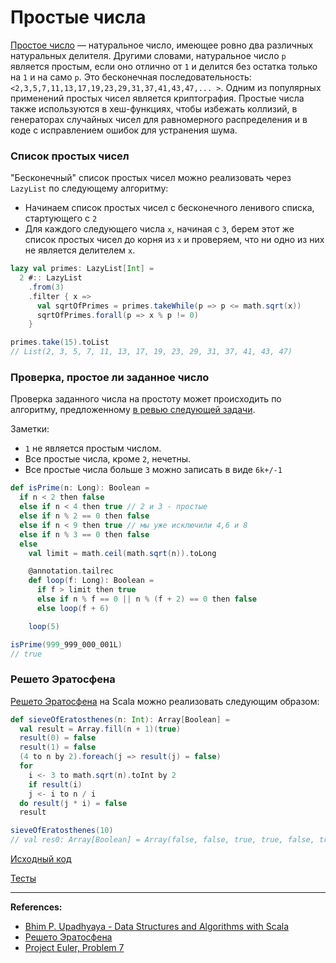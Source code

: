 # Простые числа

[Простое число](https://ru.wikipedia.org/wiki/%D0%9F%D1%80%D0%BE%D1%81%D1%82%D0%BE%D0%B5_%D1%87%D0%B8%D1%81%D0%BB%D0%BE) — 
натуральное число, имеющее ровно два различных натуральных делителя. 
Другими словами, натуральное число `p` является простым, если оно отлично от `1` 
и делится без остатка только на `1` и на само `p`.
Это бесконечная последовательность: `<2,3,5,7,11,13,17,19,23,29,31,37,41,43,47,... >`. 
Одним из популярных применений простых чисел является криптография. 
Простые числа также используются в хеш-функциях, чтобы избежать коллизий, 
в генераторах случайных чисел для равномерного распределения и в коде с исправлением ошибок для устранения шума. 

### Список простых чисел

"Бесконечный" список простых чисел можно реализовать через `LazyList` по следующему алгоритму:

- Начинаем список простых чисел с бесконечного ленивого списка, стартующего с `2`
- Для каждого следующего числа `x`, начиная с `3`, берем этот же список простых чисел до корня из `x` 
  и проверяем, что ни одно из них не является делителем `x`.

```scala
lazy val primes: LazyList[Int] =
  2 #:: LazyList
    .from(3)
    .filter { x =>
      val sqrtOfPrimes = primes.takeWhile(p => p <= math.sqrt(x))
      sqrtOfPrimes.forall(p => x % p != 0)
    }

primes.take(15).toList
// List(2, 3, 5, 7, 11, 13, 17, 19, 23, 29, 31, 37, 41, 43, 47)
```

### Проверка, простое ли заданное число

Проверка заданного числа на простоту может происходить по алгоритму, предложенному 
[в ревью следующей задачи](https://projecteuler.net/problem=7).

Заметки:
- `1` не является простым числом. 
- Все простые числа, кроме `2`, нечетны. 
- Все простые числа больше `3` можно записать в виде `6k+/-1`

```scala
def isPrime(n: Long): Boolean =
  if n < 2 then false
  else if n < 4 then true // 2 и 3 - простые
  else if n % 2 == 0 then false
  else if n < 9 then true // мы уже исключили 4,6 и 8
  else if n % 3 == 0 then false
  else
    val limit = math.ceil(math.sqrt(n)).toLong

    @annotation.tailrec
    def loop(f: Long): Boolean =
      if f > limit then true
      else if n % f == 0 || n % (f + 2) == 0 then false
      else loop(f + 6)

    loop(5)

isPrime(999_999_000_001L)
// true
```

### Решето Эратосфена

[Решето Эратосфена][sieve] на Scala можно реализовать следующим образом:

```scala
def sieveOfEratosthenes(n: Int): Array[Boolean] =
  val result = Array.fill(n + 1)(true)
  result(0) = false
  result(1) = false
  (4 to n by 2).foreach(j => result(j) = false)
  for
    i <- 3 to math.sqrt(n).toInt by 2
    if result(i)
    j <- i to n / i
  do result(j * i) = false
  result

sieveOfEratosthenes(10)
// val res0: Array[Boolean] = Array(false, false, true, true, false, true, false, true, false, false, false)
```


[Исходный код](https://gitflic.ru/project/artemkorsakov/scalabook/blob?file=examples%2Fsrc%2Fmain%2Fscala%2Falgorithms%2Ffundamental%2FPrimes.scala&plain=1)

[Тесты](https://gitflic.ru/project/artemkorsakov/scalabook/blob?file=examples%2Fsrc%2Ftest%2Fscala%2Falgorithms%2Ffundamental%2FPrimesSuite.scala)


---

**References:**
- [Bhim P. Upadhyaya - Data Structures and Algorithms with Scala](https://link.springer.com/book/10.1007/978-3-030-12561-5)
- [Решето Эратосфена][sieve]
- [Project Euler, Problem 7](https://projecteuler.net/problem=7)

[sieve]:https://ru.wikipedia.org/wiki/%D0%A0%D0%B5%D1%88%D0%B5%D1%82%D0%BE_%D0%AD%D1%80%D0%B0%D1%82%D0%BE%D1%81%D1%84%D0%B5%D0%BD%D0%B0